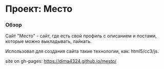 # Проект: Место

### Обзор

Сайт "Место" - сайт, где есть свой профиль с описанием и постами, которые можно выкладывать, лайкать.

Использовал для создания сайта такие технологии, как: html5/cc3/js.

site on gh-pages: https://dima4324.github.io/mesto/